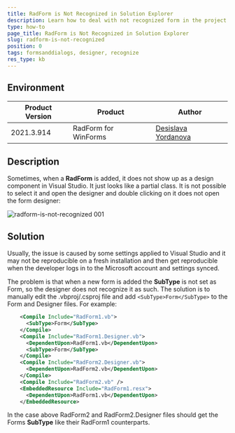 ```yaml
---
title: RadForm is Not Recognized in Solution Explorer
description: Learn how to deal with not recognized form in the project.
type: how-to
page_title: RadForm is Not Recognized in Solution Explorer
slug: radform-is-not-recognized
position: 0
tags: formsanddialogs, designer, recognize
res_type: kb
---
```


## Environment
 
|Product Version|Product|Author|
|----|----|----|
|2021.3.914|RadForm for WinForms|[Desislava Yordanova](https://www.telerik.com/blogs/author/desislava-yordanova)|
 
## Description

Sometimes, when a **RadForm** is added, it does not show up as a design component in Visual Studio. It just looks like a partial class. It is not possible to select it and open the designer and double clicking on it does not open the form designer:

![radform-is-not-recognized 001](images/radform-is-not-recognized001.png)

## Solution 

Usually, the issue is caused by some settings applied to Visual Studio and it may not be reproducible on a fresh installation and then get reproducible when the developer logs in to the Microsoft account and settings synced. 

The problem is that when a new form is added the **SubType** is not set as Form, so the designer does not recognize it as such. The solution is to manually edit the .vbproj/.csproj file and add `<SubType>Form</SubType>` to the Form and Designer files. For example: 

```XML
    <Compile Include="RadForm1.vb">
      <SubType>Form</SubType>
    </Compile>
    <Compile Include="RadForm1.Designer.vb">
      <DependentUpon>RadForm1.vb</DependentUpon>
      <SubType>Form</SubType>
    </Compile>
    <Compile Include="RadForm2.Designer.vb">
      <DependentUpon>RadForm2.vb</DependentUpon>
    </Compile>
    <Compile Include="RadForm2.vb" />
    <EmbeddedResource Include="RadForm1.resx">
      <DependentUpon>RadForm1.vb</DependentUpon>
    </EmbeddedResource>
```

In the case above RadForm2 and RadForm2.Designer files should get the Forms **SubType** like their RadForm1 counterparts.
 




    
   
  
    
 
